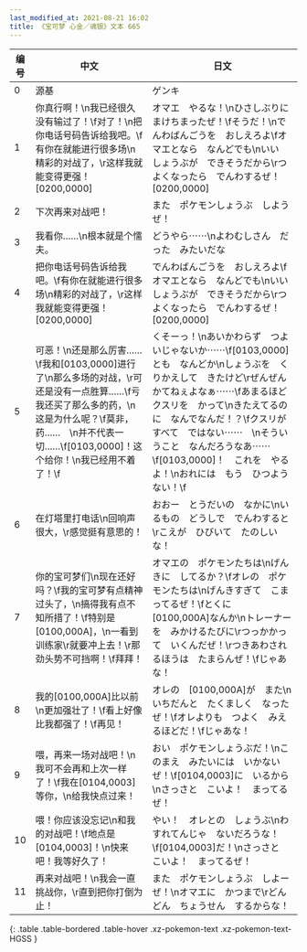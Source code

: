 ```yaml
---
last_modified_at: 2021-08-21 16:02
title: 《宝可梦 心金／魂银》文本 665
---
```

| 编号 | 中文 | 日文 |
| ---- | ---- | ---- |
| 0 | 源基 | ゲンキ |
| 1 | 你真行啊！\n我已经很久没有输过了！\f对了！\n把你电话号码告诉给我吧。\f有你在就能进行很多场\n精彩的对战了，\r这样我就能变得更强！[0200,0000] | オマエ　やるな！\nひさしぶりに　まけちまったぜ！\fそうだ！\nでんわばんごうを　おしえろよ\fオマエとなら　なんどでも\nいい　しょうぶが　できそうだから\rつよくなったら　でんわするぜ！[0200,0000] |
| 2 | 下次再来对战吧！ | また　ポケモンしょうぶ　しようぜ！ |
| 3 | 我看你……\n根本就是个懦夫。 | どうやら⋯⋯\nよわむしさん　だった　みたいだな |
| 4 | 把你电话号码告诉给我吧。\f有你在就能进行很多场\n精彩的对战了，\r这样我就能变得更强！[0200,0000] | でんわばんごうを　おしえろよ\fオマエとなら　なんどでも\nいい　しょうぶが　できそうだから\rつよくなったら　でんわするぜ！[0200,0000] |
| 5 | 可恶！\n还是那么厉害……\f我和[0103,0000]进行了\n那么多场的对战，\r可还是没有一点胜算……\f亏我还买了那么多的药，\n这是为什么呢？\f莫非，药……　\n并不代表一切……\f[0103,0000]！这个给你！\n我已经用不着了！\f | くそーっ！\nあいかわらず　つよいじゃないか⋯⋯\f[0103,0000]とも　なんどか\nしょうぶを　くりかえして　きたけど\rぜんぜん　かてねぇよなぁ⋯⋯\fあまるほど　クスリを　かって\nきたえてるのに　なんでなんだ！？\fクスリが　すべて　ではない⋯⋯　\nそういうこと　なんだろうなあ⋯⋯\f[0103,0000]！　これを　やるよ！\nおれには　もう　ひつようない！\f |
| 6 | 在灯塔里打电话\n回响声很大，\r感觉挺有意思的！ | おおー　とうだいの　なかに\nいるもの　どうしで　でんわすると\rこえが　ひびいて　たのしいな！ |
| 7 | 你的宝可梦们\n现在还好吗？\f我的宝可梦有点精神过头了，\n搞得我有点不知所措了！\f特别是[0100,000A]，\n一看到训练家\r就要冲上去！\r那劲头势不可挡啊！\f拜拜！ | オマエの　ポケモンたちは\nげんきに　してるか？\fオレの　ポケモンたちは\nげんきすぎて　こまってるぜ！\fとくに　[0100,000A]なんか\nトレーナーを　みかけるたびに\rつっかかって　いくんだぜ！\rつきあわされるほうは　たまらんぜ！\fじゃあな！ |
| 8 | 我的[0100,000A]比以前\n更加强壮了！\f看上好像比我都强了！\f再见！ | オレの　[0100,000A]が　また\nいちだんと　たくましく　なったぜ！\fオレよりも　つよく　みえるほどだ！\fじゃあな！ |
| 9 | 喂，再来一场对战吧！\n我可不会再和上次一样了！\f我在[0104,0003]等你，\n给我快点过来！ | おい　ポケモンしょうぶだ！\nこのまえ　みたいには　いかないぜ！\f[0104,0003]に　いるから\nさっさと　こいよ！　まってるぜ！ |
| 10 | 喂！你应该没忘记\n和我的对战吧！\f地点是[0104,0003]！\n快来吧！我等好久了！ | やい！　オレとの　しょうぶ\nわすれてんじゃ　ないだろうな！\f[0104,0003]だ！\nさっさと　こいよ！　まってるぜ！ |
| 11 | 再来对战吧！\n我会一直挑战你，\r直到把你打倒为止！ | また　ポケモンしょうぶ　しよーぜ！\nオマエに　かつまで\rどんどん　ちょうせん　するからな！ |
{: .table .table-bordered .table-hover .xz-pokemon-text .xz-pokemon-text-HGSS }